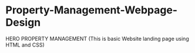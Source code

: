 # Property-Management-Webpage-Design
HERO PROPERTY MANAGEMENT
(This is basic Website landing page using HTML and CSS)
